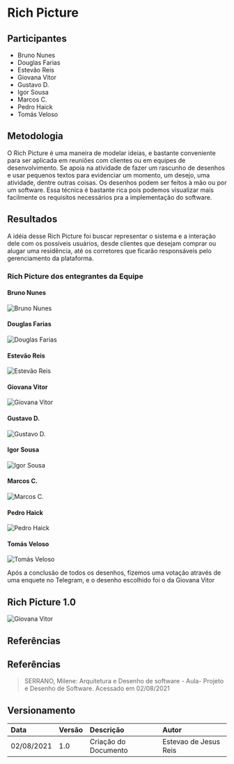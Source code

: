 # Rich Picture

## Participantes
- Bruno Nunes
- Douglas Farias
- Estevão Reis
- Giovana Vitor
- Gustavo D.
- Igor Sousa
- Marcos C.
- Pedro Haick
- Tomás Veloso

## Metodologia
O Rich Picture é uma maneira de modelar ideias, e bastante conveniente para ser aplicada em
reuniões com clientes ou em equipes de desenvolvimento. Se apoia na atividade de fazer um rascunho de desenhos e usar pequenos textos para evidenciar um momento, um desejo, uma atividade, dentre outras coisas. Os desenhos podem ser feitos à mão ou por um software. Essa técnica é bastante rica poís podemos visualizar mais facilmente os requisitos necessários pra a implementação do software.

## Resultados
A idéia desse Rich Picture foi buscar representar o sistema e a interação dele com os possíveis usuários, desde clientes que desejam comprar ou alugar uma residência, até os corretores que ficarão responsáveis pelo gerenciamento da plataforma.

### Rich Picture dos entegrantes da Equipe
#### Bruno Nunes
![Bruno Nunes](./RichPicture/rich-picture-bruno.jpeg)
#### Douglas Farias
![Douglas Farias](./RichPicture/rich-picture-douglas.jpeg)
#### Estevão Reis
![Estevão Reis](./RichPicture/rich-picture-estevao.png)
#### Giovana Vitor
![Giovana Vitor](./RichPicture/rich-picture-giovana.png)
#### Gustavo D.
![Gustavo D.](./RichPicture/rich-picture-gustavo.jpg)
#### Igor Sousa
![Igor Sousa](./RichPicture/rich-picture-igor.png)
#### Marcos C.
![Marcos C.](./RichPicture/rich-picture-marcos.jpg)
#### Pedro Haick
![Pedro Haick](./RichPicture/rich-picture-pedro.png)
#### Tomás Veloso
![Tomás Veloso](./RichPicture/rich-picture-tomas.jpg)

Após a conclusão de todos os desenhos, fizemos uma votação através de uma enquete no Telegram, e o desenho escolhido foi o da Giovana Vitor

## Rich Picture 1.0
![Giovana Vitor](./RichPicture/rich-picture-giovana.png)



## Referências
## Referências 

> SERRANO, Milene: Arquitetura e Desenho de software - Aula- Projeto e Desenho de Software. Acessado em 02/08/2021

## Versionamento

| Data | Versão | Descrição| Autor |
| :--------- | :----- | :--------- | :------------------- |
| 02/08/2021 | 1.0    | Criação do Documento | Estevao de Jesus Reis|

